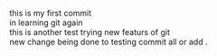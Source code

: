 this is my first commit
<br>
in learning git again
<br>
this is another test trying new featurs of git
<br>
new change being done to testing commit all or add .